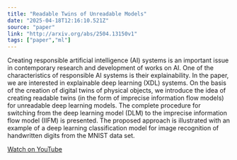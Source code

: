 ```yaml
---
title: "Readable Twins of Unreadable Models"
date: "2025-04-18T12:16:10.521Z"
source: "paper"
link: "http://arxiv.org/abs/2504.13150v1"
tags: ["paper","ml"]
---
```


Creating responsible artificial intelligence (AI) systems is an important issue in contemporary research and development of works on AI. One of the characteristics of responsible AI systems is their explainability. In the paper, we are interested in explainable deep learning (XDL) systems. On the basis of the creation of digital twins of physical objects, we introduce the idea of creating readable twins (in the form of imprecise information flow models) for unreadable deep learning models. The complete procedure for switching from the deep learning model (DLM) to the imprecise information flow model (IIFM) is presented. The proposed approach is illustrated with an example of a deep learning classification model for image recognition of handwritten digits from the MNIST data set.

[Watch on YouTube](http://arxiv.org/abs/2504.13150v1)

